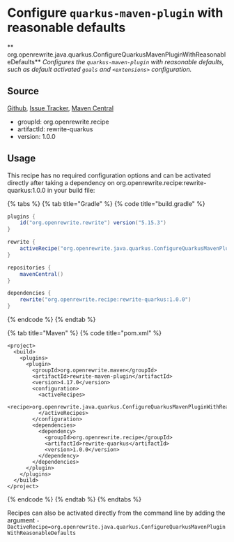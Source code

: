 # Configure `quarkus-maven-plugin` with reasonable defaults

** org.openrewrite.java.quarkus.ConfigureQuarkusMavenPluginWithReasonableDefaults**
_Configures the `quarkus-maven-plugin` with reasonable defaults, such as default activated `goals` and `<extensions>` configuration._

## Source

[Github](https://github.com/openrewrite/rewrite-quarkus), [Issue Tracker](https://github.com/openrewrite/rewrite-quarkus/issues), [Maven Central](https://search.maven.org/artifact/org.openrewrite.recipe/rewrite-quarkus/1.0.0/jar)

* groupId: org.openrewrite.recipe
* artifactId: rewrite-quarkus
* version: 1.0.0


## Usage

This recipe has no required configuration options and can be activated directly after taking a dependency on org.openrewrite.recipe:rewrite-quarkus:1.0.0 in your build file:

{% tabs %}
{% tab title="Gradle" %}
{% code title="build.gradle" %}
```groovy
plugins {
    id("org.openrewrite.rewrite") version("5.15.3")
}

rewrite {
    activeRecipe("org.openrewrite.java.quarkus.ConfigureQuarkusMavenPluginWithReasonableDefaults")
}

repositories {
    mavenCentral()
}

dependencies {
    rewrite("org.openrewrite.recipe:rewrite-quarkus:1.0.0")
}
```
{% endcode %}
{% endtab %}

{% tab title="Maven" %}
{% code title="pom.xml" %}
```markup
<project>
  <build>
    <plugins>
      <plugin>
        <groupId>org.openrewrite.maven</groupId>
        <artifactId>rewrite-maven-plugin</artifactId>
        <version>4.17.0</version>
        <configuration>
          <activeRecipes>
            <recipe>org.openrewrite.java.quarkus.ConfigureQuarkusMavenPluginWithReasonableDefaults</recipe>
          </activeRecipes>
        </configuration>
        <dependencies>
          <dependency>
            <groupId>org.openrewrite.recipe</groupId>
            <artifactId>rewrite-quarkus</artifactId>
            <version>1.0.0</version>
          </dependency>
        </dependencies>
      </plugin>
    </plugins>
  </build>
</project>
```
{% endcode %}
{% endtab %}
{% endtabs %}

Recipes can also be activated directly from the command line by adding the argument `-DactiveRecipe=org.openrewrite.java.quarkus.ConfigureQuarkusMavenPluginWithReasonableDefaults`
